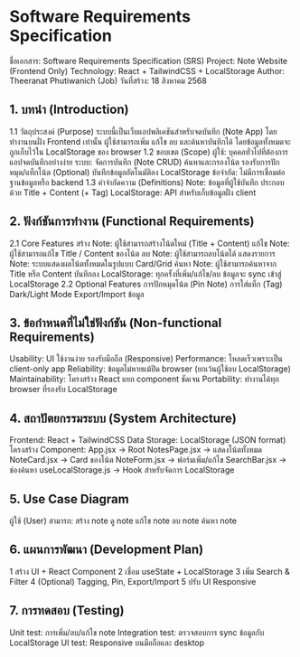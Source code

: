 # Software Requirements Specification
ชื่อเอกสาร: Software Requirements Specification (SRS)
Project: Note Website (Frontend Only)
Technology: React + TailwindCSS + LocalStorage
Author: Theeranat Phutiwanich (Job)
วันที่สร้าง: 18 สิงหาคม 2568
## 1.	บทนำ (Introduction)
1.1 วัตถุประสงค์ (Purpose)
ระบบนี้เป็นเว็บแอปพลิเคชันสำหรับจดบันทึก (Note App) โดยทำงานบนฝั่ง Frontend เท่านั้น ผู้ใช้สามารถเพิ่ม แก้ไข ลบ และค้นหาบันทึกได้ โดยข้อมูลทั้งหมดจะถูกเก็บไว้ใน LocalStorage ของ browser
1.2 ขอบเขต (Scope)
ผู้ใช้: บุคคลทั่วไปที่ต้องการแอปจดบันทึกอย่างง่าย
ระบบ:
จัดการบันทึก (Note CRUD)
ค้นหาและกรองโน้ต
รองรับการปักหมุด/แท็กโน้ต (Optional)
บันทึกข้อมูลอัตโนมัติลง LocalStorage
ข้อจำกัด: ไม่มีการเชื่อมต่อฐานข้อมูลหรือ backend
1.3 คำจำกัดความ (Definitions)
Note: ข้อมูลที่ผู้ใช้บันทึก ประกอบด้วย Title + Content (+ Tag)
LocalStorage: API สำหรับเก็บข้อมูลฝั่ง client
## 2.	ฟังก์ชันการทำงาน (Functional Requirements)
2.1 Core Features
สร้าง Note: ผู้ใช้สามารถสร้างโน้ตใหม่ (Title + Content)
แก้ไข Note: ผู้ใช้สามารถแก้ไข Title / Content ของโน้ต
ลบ Note: ผู้ใช้สามารถลบโน้ตได้
แสดงรายการ Note: ระบบแสดงผลโน้ตทั้งหมดในรูปแบบ Card/Grid
ค้นหา Note: ผู้ใช้สามารถค้นหาจาก Title หรือ Content
บันทึกลง LocalStorage: ทุกครั้งที่เพิ่ม/แก้ไข/ลบ ข้อมูลจะ sync เข้าสู่ LocalStorage
2.2 Optional Features
การปักหมุดโน้ต (Pin Note)
การใส่แท็ก (Tag)
Dark/Light Mode
Export/Import ข้อมูล
## 3.	ข้อกำหนดที่ไม่ใช่ฟังก์ชัน (Non-functional Requirements)
Usability: UI ใช้งานง่าย รองรับมือถือ (Responsive)
Performance: โหลดเร็วเพราะเป็น client-only app
Reliability: ข้อมูลไม่หายแม้ปิด browser (ยกเว้นผู้ใช้ลบ LocalStorage)
Maintainability: โครงสร้าง React แยก component ชัดเจน
Portability: ทำงานได้ทุก browser ที่รองรับ LocalStorage
## 4.	สถาปัตยกรรมระบบ (System Architecture)
Frontend: React + TailwindCSS
Data Storage: LocalStorage (JSON format)
โครงสร้าง Component:
App.jsx → Root
NotesPage.jsx → แสดงโน้ตทั้งหมด
NoteCard.jsx → Card ของโน้ต
NoteForm.jsx → ฟอร์มเพิ่ม/แก้ไข
SearchBar.jsx → ช่องค้นหา
useLocalStorage.js → Hook สำหรับจัดการ LocalStorage
## 5.	Use Case Diagram
ผู้ใช้ (User) สามารถ:
สร้าง note
ดู note
แก้ไข note
ลบ note
ค้นหา note
## 6.	แผนการพัฒนา (Development Plan)
1 สร้าง UI + React Component
2 เชื่อม useState + LocalStorage
3 เพิ่ม Search & Filter
4 (Optional) Tagging, Pin, Export/Import
5 ปรับ UI Responsive
## 7.	การทดสอบ (Testing)
Unit test: การเพิ่ม/ลบ/แก้ไข note
Integration test: ตรวจสอบการ sync ข้อมูลกับ LocalStorage
UI test: Responsive บนมือถือและ desktop


